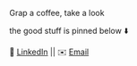 Grap a coffee, take a look

the good stuff is pinned below ⬇️

🔗 [LinkedIn](https://www.linkedin.com/in/mohamed-badawi-9b0b482a6/) || ✉️ [Email](badawiii.676@gmail.com)


<!--
**BDWiii/BDWiii** is a ✨ _special_ ✨ repository because its `README.md` (this file) appears on your GitHub profile.

Here are some ideas to get you started:

- 🔭 I’m currently working on ...
- 🌱 I’m currently learning ...
- 👯 I’m looking to collaborate on ...
- 🤔 I’m looking for help with ...
- 💬 Ask me about ...
- 📫 How to reach me: ...
- 😄 Pronouns: ...
- ⚡ Fun fact: ...
-->
